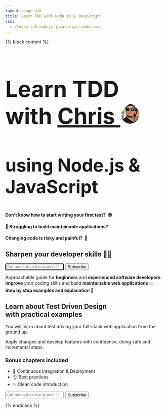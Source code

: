 ```yaml
---
layout: page.njk
title: Learn TDD with Node.js & JavaScript
css: 
  - /learn-tdd-nodejs-javascript/index.css
---
```


{% block content %}

<div class="alert">
  <h1 class="no-anchor" style="font-size: 5em">
    Learn TDD
     <span class="with-chris">with <a href="https://twitter.com/christian_fei">Chris <img class="logo vam no-shadow" src="/assets/images/cf4.64x64.png" alt=""></a></span>
  </h1>
  <h2 class="no-anchor" style="font-size: 4em">
    using Node.js & JavaScript
  </h2>
  <h4 class="no-anchor">
    Don't know how to start writing your first test? &nbsp;😰
  </h4>
  <h4 class="no-anchor">
    🤔&nbsp;Struggling to build maintainable applications?
  </h4>
  <h4 class="no-anchor">
    Changing code is risky and painful?&nbsp; 🤮
  </h4>
  <div class="tac">
    <form
      action="https://buttondown.email/api/emails/embed-subscribe/learn-tdd-nodejs-javascript"
      method="post"
      target="popupwindow"
      onsubmit="window.open('https://buttondown.email/learn-tdd-nodejs-javascript', 'popupwindow')"
      class="embeddable-buttondown-form"
    >
      <h2 class="no-anchor no-mt tac">
        Sharpen your developer skills 👩‍💻
      </h2>
      <input autofocus type="email" name="email" id="bd-email" placeholder="Get notified on the launch 🚀" class="block-input">
      <input type="hidden" value="1" name="embed"></input>
      <input type="submit" value="Subscribe" class="block-input"></input>
      <p class="contained">
        Approachable guide for <b>beginners</b> and <b>experienced software developers</b>.
        <br>
        <b>Improve</b> your coding skills and build <b>maintainable web applications</b> 📈
        <br>
        <b>Step by step examples and explanation</b> 🐶
      </p>
    </form>
  </div>
  <div class="contained tal">
    <p>
      <h2 class="no-anchor">
        Learn about Test Driven Design<br> with practical examples
      </h2>
    </p>
    <p>
      You will learn about test driving your full-stack web application from the ground up.
    </p>
    <p>
      Apply changes and develop features with confidence, doing safe and incremental steps.
    </p>
    <div class="tal contained">
      <h3 class="no-anchor">Bonus chapters included</h3>
      <ul>
        <li>📗&nbsp;Continuous Integration & Deployment</li>
        <li>👌&nbsp;Best practices</li>
        <li>✨&nbsp;Clean code introduction</li>
      </ul>
    </div>
    <form
      action="https://buttondown.email/api/emails/embed-subscribe/learn-tdd-nodejs-javascript"
      method="post"
      target="popupwindow"
      onsubmit="window.open('https://buttondown.email/learn-tdd-nodejs-javascript', 'popupwindow')"
      class="embeddable-buttondown-form secondary"
    >
      <input autofocus type="email" name="email" id="bd-email" placeholder="Get notified on the launch 🚀" class="block-input">
      <input type="hidden" value="1" name="embed"></input>
      <input type="submit" value="Subscribe" class="block-input"></input>
    </form>
  </div>
</div>

{% endblock %}